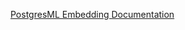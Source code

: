 [PostgresML Embedding Documentation](https://docs.spring.io/spring-ai/reference/1.0-SNAPSHOT/api/embeddings/postgresml-embeddings.html)
